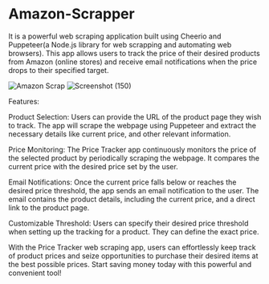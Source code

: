# Amazon-Scrapper
It is a powerful web scraping application built using Cheerio and Puppeteer(a Node.js library for web scrapping and automating web browsers). This app allows users to track the price of their desired products from Amazon (online stores) and receive email notifications when the price drops to their specified target.

![Amazon Scrap](https://github.com/AdityaS1203/Amazon-Scrapper/assets/87704157/ea98501f-f506-4c38-9561-b09ab1515238)
![Screenshot (150)](https://github.com/AdityaS1203/Amazon-Scrapper/assets/87704157/15b3e514-8f60-4b13-9176-7e9aa53d1d2b)

Features:

Product Selection: Users can provide the URL of the product page they wish to track. The app will scrape the webpage using Puppeteer and extract the necessary details like current price, and other relevant information.

Price Monitoring: The Price Tracker app continuously monitors the price of the selected product by periodically scraping the webpage. It compares the current price with the desired price set by the user.

Email Notifications: Once the current price falls below or reaches the desired price threshold, the app sends an email notification to the user. The email contains the product details, including the current price, and a direct link to the product page.

Customizable Threshold: Users can specify their desired price threshold when setting up the tracking for a product. They can define the exact price.

With the Price Tracker web scraping app, users can effortlessly keep track of product prices and seize opportunities to purchase their desired items at the best possible prices. Start saving money today with this powerful and convenient tool!

